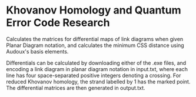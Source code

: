 # Khovanov Homology and Quantum Error Code Research
Calculates the matrices for differential maps of link diagrams when given Planar Diagram notation, and calculates the minimum CSS distance using Audoux's basis elements.

Differentials can be calculated by downloading either of the .exe files, and encoding a link diagram in planar diagram notation in input.txt, where each line has four space-separated positive integers denoting a crossing. For reduced Khovanov homology, the strand labelled by 1 has the marked point. The differential matrices are then generated in output.txt.
